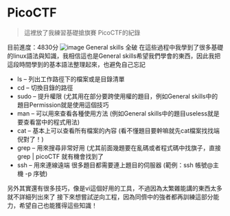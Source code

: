 # PicoCTF
>這裡放了我練習基礎搶旗賽 PicoCTF的紀錄

目前進度：4830分
![image](https://github.com/hongnichen/PicoCTF/assets/107737052/4680294e-4175-45bf-ad31-b89676b4b320)
General skills 全破
在這些過程中我學到了很多基礎的linux語法與知識，我相信這也是General skills希望我們學會的東西，因此我把這段時間學到的基本語法整理起來，也避免自己忘記
* ls – 列出工作路徑下的檔案或是目錄清單
* cd – 切換目錄的路徑
* sudo – 提升權限 (尤其用在部分要跨使用權的題目，例如General skills中的題目Permission就是使用這個技巧
* man – 可以用來查看各種使用方法 (例如General skills中的題目useless就是要查看當中的程式用法)
* cat – 基本上可以查看所有檔案的內容 (看不懂題目要幹嘛就先cat檔案找找端倪對了！)
* grep – 用來搜尋非常好用 (尤其前面幾題要在亂碼或者程式碼中找旗子，直接 grep | picoCTF 就有機會找到了
* ssh – 用來連線遠端 很多題目都需要連上題目的伺服器 (範例：ssh 帳號@主機 -p 序號)

另外其實還有很多技巧，像是vi這個好用的工具，不過因為太繁雜能講的東西太多就不詳細列出來了
接下來想嘗試逆向工程，因為同儕中的強者都再訓練這部分能力，希望自己也能獲得這些知識！
